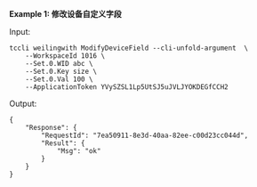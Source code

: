 **Example 1: 修改设备自定义字段**



Input: 

```
tccli weilingwith ModifyDeviceField --cli-unfold-argument  \
    --WorkspaceId 1016 \
    --Set.0.WID abc \
    --Set.0.Key size \
    --Set.0.Val 100 \
    --ApplicationToken YVySZSL1Lp5UtSJ5uJVLJYOKDEGfCCH2
```

Output: 
```
{
    "Response": {
        "RequestId": "7ea50911-8e3d-40aa-82ee-c00d23cc044d",
        "Result": {
            "Msg": "ok"
        }
    }
}
```

